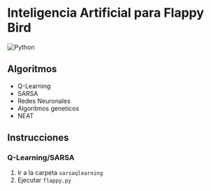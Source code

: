 # Inteligencia Artificial para Flappy Bird

![Python](https://skillicons.dev/icons?i=py)

## Algoritmos

- Q-Learning
- SARSA
- Redes Neuronales
- Algoritmos geneticos
- NEAT

## Instrucciones

### Q-Learning/SARSA

1. Ir a la carpeta `sarsaqlearning`
2. Ejecutar `flappy.py`
